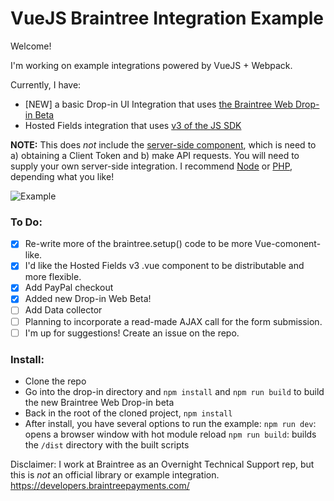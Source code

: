 # VueJS Braintree Integration Example

Welcome!

I'm working on example integrations powered by VueJS + Webpack.

Currently, I have:

* [NEW] a basic Drop-in UI Integration that uses [the Braintree Web Drop-in Beta](https://github.com/braintree/braintree-web-drop-in)
* Hosted Fields integration that uses [v3 of the JS SDK](https://developers.braintreepayments.com/start/hello-client/javascript/v3)

**NOTE:** This does _not_ include the [server-side component](https://developers.braintreepayments.com/start/hello-server/), which is need to a) obtaining a Client Token and b) make API requests. You will need to supply your own server-side integration. I recommend [Node](https://developers.braintreepayments.com/start/hello-server/node) or [PHP](https://developers.braintreepayments.com/start/hello-server/php), depending what you like!

![Example](http://www.giphy.com/gifs/26gsaQyL6pvcr857a)

### To Do:
- [x] Re-write more of the braintree.setup() code to be more Vue-comonent-like.
- [x] I'd like the Hosted Fields v3 .vue component to be distributable and more flexible.
- [x] Add PayPal checkout
- [x] Added new Drop-in Web Beta!
- [ ] Add Data collector
- [ ] Planning to incorporate a read-made AJAX call for the form submission.
- [ ] I'm up for suggestions! Create an issue on the repo.

### Install:
* Clone the repo
* Go into the drop-in directory and `npm install` and `npm run build` to build the new Braintree Web Drop-in beta
* Back in the root of the cloned project, `npm install`
* After install, you have several options to run the example:
	`npm run dev`: opens a browser window with hot module reload
	`npm run build`: builds the `/dist` directory with the built scripts

Disclaimer: I work at Braintree as an Overnight Technical Support rep, but this is _not_ an official library or example integration. https://developers.braintreepayments.com/
